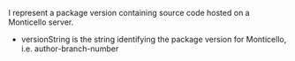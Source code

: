 I represent a package version containing source code hosted on a Monticello server.

- versionString is the string identifying the package version for Monticello, i.e. author-branch-number